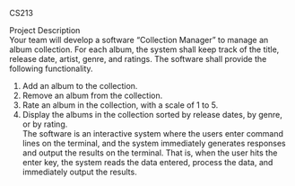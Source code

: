 CS213

Project Description  
Your team will develop a software “Collection Manager” to manage an album collection. For each album, the system 
shall keep track of the title, release date, artist, genre, and ratings. The software shall provide the following 
functionality. 
1. Add an album to the collection. 
2. Remove an album from the collection.  
3. Rate an album in the collection, with a scale of 1 to 5. 
4. Display the albums in the collection sorted by release dates, by genre, or by rating.  
The software is an interactive system where the users enter command lines on the terminal, and the system 
immediately generates responses and output the results on the terminal. That is, when the user hits the enter key, the 
system reads the data entered, process the data, and immediately output the results.
